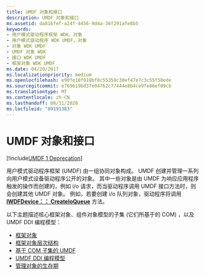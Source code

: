 ```yaml
---
title: UMDF 对象和接口
description: UMDF 对象和接口
ms.assetid: da816fef-a24f-4456-9d4a-36f291afe8b5
keywords:
- 用户模式驱动程序框架 WDK，对象
- 用户模式驱动程序 WDK UMDF，对象
- 对象 WDK UMDF
- UMDF 对象 WDK
- 接口 WDK UMDF
- 框架对象 WDK UMDF
ms.date: 04/20/2017
ms.localizationpriority: medium
ms.openlocfilehash: e90fe18f018bf8c55359c38ef47e7c3c55f58ede
ms.sourcegitcommit: e769619bd37e04762c77444e8b4ce9fe86ef09cb
ms.translationtype: MT
ms.contentlocale: zh-CN
ms.lasthandoff: 08/31/2020
ms.locfileid: "89191383"
---
```

# <a name="umdf-objects-and-interfaces"></a>UMDF 对象和接口


[!include[UMDF 1 Deprecation](../includes/umdf-1-deprecation.md)]

用户模式驱动程序框架 (UMDF) 由一组协同对象构成。 UMDF 创建并管理一系列向用户模式设备驱动程序公开的对象。 其中一些对象是由 UMDF 为响应应用程序触发的操作而创建的，例如 i/o 请求，而当驱动程序调用 UMDF 接口方法时，则会创建其他 UMDF 对象。 例如，若要创建 i/o 队列对象，驱动程序将调用 [**IWDFDevice：： CreateIoQueue**](/windows-hardware/drivers/ddi/wudfddi/nf-wudfddi-iwdfdevice-createioqueue) 方法。

以下主题描述核心框架对象、组件对象模型的子集 (它们所基于的 COM) ，以及 UMDF DDI 编程模型：

-   [框架对象](framework-objects.md)
-   [框架对象层次结构](framework-object-hierarchy.md)
-   [基于 COM 子集的 UMDF](umdf-based-on-com-subset.md)
-   [UMDF DDI 编程模型](umdf-ddi-programming-model.md)
-   [管理对象的生存期](managing-the-lifetime-of-objects.md)

 

